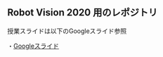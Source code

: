 

## Robot Vision 2020 用のレポジトリ  


授業スライドは以下のGoogleスライド参照

・[Googleスライド](https://docs.google.com/presentation/d/1uQLFX-_HAIQ3dOmPT9cF2OmMBKuNnNJvYxoYrJgEeIA/edit#slide=id.p)